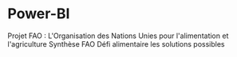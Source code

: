 # Power-BI

Projet FAO : L'Organisation des Nations Unies pour l'alimentation et l'agriculture 
Synthèse FAO Défi alimentaire les solutions possibles
